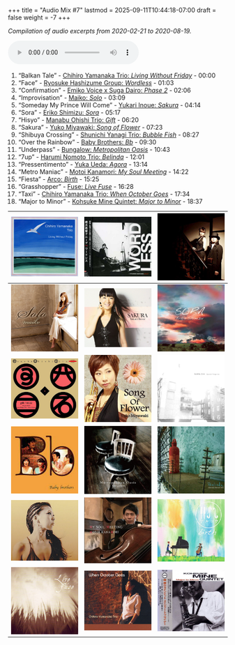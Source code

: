 +++
title = "Audio Mix #7"
lastmod = 2025-09-11T10:44:18-07:00
draft = false
weight = -7
+++

_Compilation of audio excerpts from 2020-02-21 to 2020-08-19._

<audio controls>
<source src="/audio/compilation-7.mp3" type="audio/mpeg">
This browser does not support the audio element.
</audio>

1.  “Balkan Tale” - [Chihiro Yamanaka Trio: _Living Without Friday_](https://www.jazzofjapan.com/p/chihiro-yamanaka-trio-living-without-friday) - 00:00
2.  “Face” - [Ryosuke Hashizume Group: _Wordless_](https://www.jazzofjapan.com/p/ryosuke-hashizume-group-wordless) - 01:03
3.  “Confirmation” - [Emiko Voice x Suga Dairo: _Phase 2_](https://www.jazzofjapan.com/p/emiko-voice-x-suga-dairo-phase-2) - 02:06
4.  “Improvisation” - [Maiko: _Solo_](https://www.jazzofjapan.com/p/maiko-solo) - 03:09
5.  “Someday My Prince Will Come” - [Yukari Inoue: _Sakura_](https://www.jazzofjapan.com/p/yukari-inoue-sakura) - 04:14
6.  “Sora” - [Eriko Shimizu: _Sora_](https://www.jazzofjapan.com/p/eriko-shimizu-sora) - 05:17
7.  “Hisyo” - [Manabu Ohishi Trio: _Gift_](https://www.jazzofjapan.com/p/manabu-ohishi-trio-gift) - 06:20
8.  “Sakura” - [Yuko Miyawaki: _Song of Flower_](https://www.jazzofjapan.com/p/yuko-miyawaki-song-of-flower) - 07:23
9.  “Shibuya Crossing” - [Shunichi Yanagi Trio: _Bubble Fish_](https://www.jazzofjapan.com/p/shunichi-yanagi-trio-bubble-fish) - 08:27
10. “Over the Rainbow” - [Baby Brothers: _Bb_](https://www.jazzofjapan.com/p/baby-brothers-bb) - 09:30
11. “Underpass” - [Bungalow: _Metropolitan Oasis_](https://www.jazzofjapan.com/p/bungalow-metropolitan-oasis) - 10:43
12. “7up” - [Harumi Nomoto Trio: _Belinda_](https://www.jazzofjapan.com/p/harumi-nomoto-trio-belinda) - 12:01
13. “Pressentimento” - [Yuka Ueda: _Agora_](https://www.jazzofjapan.com/p/yuka-ueda-agora) - 13:14
14. “Metro Maniac” - [Motoi Kanamori: _My Soul Meeting_](https://www.jazzofjapan.com/p/motoi-kanamori-my-soul-meeting) - 14:22
15. “Fiesta” - [Arco: _Birth_](https://www.jazzofjapan.com/p/arco-birth) - 15:25
16. “Grasshopper” - [Fuse: _Live Fuse_](https://www.jazzofjapan.com/p/fuse-live-fuse) - 16:28
17. “Taxi” - [Chihiro Yamanaka Trio: _When October Goes_](https://www.jazzofjapan.com/p/chihiro-yamanaka-trio-when-october) - 17:34
18. “Major to Minor” - [Kohsuke Mine Quintet: _Major to Minor_](https://www.jazzofjapan.com/p/kohsuke-mine-quintet-major-to-minor) - 18:37

| ![](/images/chihiroyamanaka-living-460.jpeg) | ![](/images/ryosukehashizume-wordless-460.jpeg) | ![](/images/emikovoice-sugadairo-phase2-460.jpeg) |
|----------------------------------------------|-------------------------------------------------|---------------------------------------------------|
| ![](/images/maiko-solo-460.jpeg)             | ![](/images/yukariinoue-sakura-460.jpeg)        | ![](/images/erikoshimizu-sora-460.jpeg)           |
| ![](/images/manabuohishi-gift-460.jpeg)      | ![](/images/yukomiyawaki-songof-460.jpeg)       | ![](/images/shunichiyanagi-bubblefish-460.jpeg)   |
| ![](/images/babybrothers-bbcover-460.jpeg)   | ![](/images/bungalow-metropolitan-460.jpeg)     | ![](/images/haruminomoto-belinda-460.jpeg)        |
| ![](/images/yukaueda-agora-460.jpeg)         | ![](/images/motoikanamori-mysoul-460.jpeg)      | ![](/images/arco-birth-460.jpeg)                  |
| ![](/images/fuse-live-460.jpeg)              | ![](/images/chihiroyamanaka-october-460.jpeg)   | ![](/images/kohsukemine-major-460.jpeg)           |
